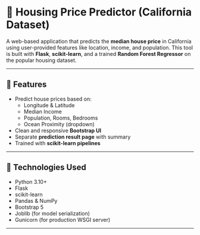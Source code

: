 # 🏡 Housing Price Predictor (California Dataset)

A web-based application that predicts the **median house price** in California using user-provided features like location, income, and population. This tool is built with **Flask**, **scikit-learn**, and a trained **Random Forest Regressor** on the popular housing dataset.

---

## 🚀 Features

- Predict house prices based on:
  - Longitude & Latitude
  - Median Income
  - Population, Rooms, Bedrooms
  - Ocean Proximity (dropdown)
- Clean and responsive **Bootstrap UI**
- Separate **prediction result page** with summary
- Trained with **scikit-learn pipelines**


---

## 🧠 Technologies Used

- Python 3.10+
- Flask
- scikit-learn
- Pandas & NumPy
- Bootstrap 5
- Joblib (for model serialization)
- Gunicorn (for production WSGI server)

---

